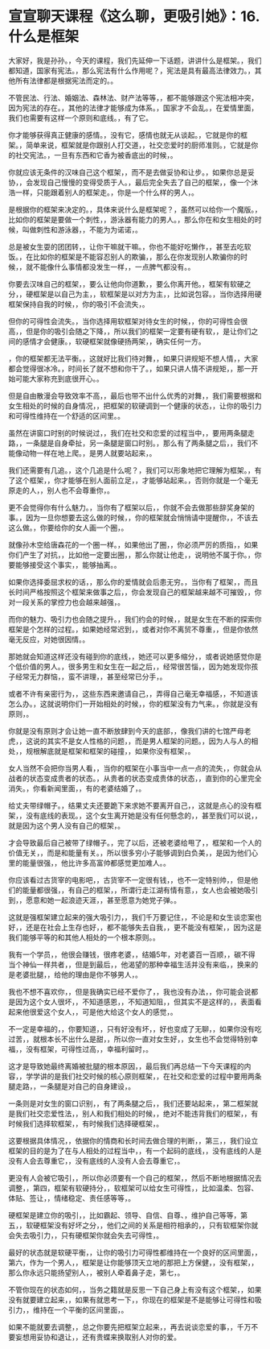 # 宣宣聊天课程《这么聊，更吸引她》：16.什么是框架

大家好，我是孙孙。，今天的课程，我们先延伸一下话题，讲讲什么是框架。，我们都知道，国家有宪法。，那么宪法有什么作用呢？，宪法是具有最高法律效力。，其他所有法律都是根据宪法而定的。。

不管民法、行法、婚姻法、森林法、财产法等等，，都不能够跟这个宪法相冲突，因为宪法的存在。，其他的法律才能够成为体系。，国家才不会乱。，在爱情里面，我们也需要有这样一个原则和底线。，有了它。

你才能够获得真正健康的感情。，没有它，感情也就无从谈起。，它就是你的框架。，简单来说，框架就是你跟别人打交道，，社交恋爱时的厨师准则。，它就是你的社交宪法。，一旦有东西和它香为被香底出的时候，。

你就应该无条件的汉味自己这个框架，，而不是去做妥协和让步。，如果你总是妥协，，会发现自己慢慢的变得受质于人。，最后完全失去了自己的框架，，像一个沐浩一样，只能跟着别人的框架走。，你是一个什么样的男人，。

是根据你的框架来决定的。，具体来说什么是框架呢？，虽然可以给你一个魔版。，比如你的框架是要做一个刺性，，游泳器有能力的男人。，那么你在和女生相处的时候，叫做刺性和游泳器，，不能为为诺诺，。

总是被女生耍的团团转，，让你干嘛就干嘛。，你也不能好吃懒作，，甚至去吃软饭。，在比如你的框架是不能容忍别人的欺骗，，那么在你发现别人欺骗你的时候，，就不能像什么事情都没发生一样，，一点脾气都没有。。

你要去汉味自己的框架，，要么让他向你道歉，，要么你离开他。，框架有软硬之分，，硬框架是以自己为主，，软框架是以对方为主，，比如说包容。，当你选择用硬框架保持自我的时候，，你的吸引不会流失，。

但你的可得性会流失。，当你选择用软框架对待女生的时候，，你的可得性会很高，，但是你的吸引会随之下降，，所以我们的框架一定要有硬有软，，是让你们之间的感情才会健康。，软硬框架就像硬扬两架，，确实任何一方。

，你的框架都无法平衡。，这就好比我们待对舞，，如果只讲规矩不想人情，，大家都会觉得很冰冷。，时间长了就不想和你干了。，如果只讲人情不讲规矩，，那一开始可能大家称充到底很开心。。

但是自由散漫会导致效率不高，，最后也带不出什么优秀的对舞，，我们需要根据和女生相处的时候的自身情况，，把框架的软硬调到一个健康的状态，，让你的吸引力和可得性维持在一个舒适的区间里。。

虽然在讲窗口时别的时候说过，，我们在社交和恋爱的过程当中，，要用两条腿走路，，一条腿是自身牵扯，另一条腿是窗口时别。，那么有了两条腿之后，，我们不能像动物一样在地上爬。，是男人就要站起来，。

我们还需要有几追。，这个几追是什么呢？，我们可以形象地把它理解为框架。，有了这个框架，，你才能够在别人面前立足，，才能够站起来。，否则你就是一个毫无原走的人，，别人也不会尊重你，。

更不会觉得你有什么魅力。，当你有了框架以后，，你就不会去做那些辞奖身架的事。，因为一旦你想要去这么做的时候，，你的框架就会悄悄请中提醒你，，不该去这么做。，你要给你的女人画一个圈，。

就像孙木空给唐森花的一个圈一样。，如果他出了圈，，你必须严厉的质指，，如果你们产生了对抗，，比如他一定要出圈，，那么你就让他走，，说明他不属于你。，你要能够接受这个事实，，能够抽离。。

如果你选择委屈求权的话，，那么你的爱情就会后患无穷。，当你有了框架，，而且长时间严格按照这个框架来做事之后，，你会发现自己的框架越来越不可摧毁，，你对一段关系的掌控力也会越来越强，。

而你的魅力、吸引力也会随之提升。，我们约会的时候，，就是女生在不断的探索你框架是个怎样的过程。，如果她经常迟到，，或者对你不离贸不尊重，，但是你依然毫无反应，对她很因情。。

那她就会知道这样还没有碰到你的底线，，她还可以更多缩分，，或者说她感觉你是个低价值的男人。，很多男生和女生在一起之后，，经常很苦惱，，因为她发现你孩子经常无力群恼，，蛮不讲理，，甚至经常已分手，。

或者不许有亲密行为，，这些东西来邀请自己，，弄得自己毫无幸福感，，不知道该怎么办。，这就说明你们一开始相处的时候，，你的框架没有力气来。，你就是没有原则，。

你就是没有原则才会让她一直不断放肆到今天的底部，，像我们讲的七馆严母老虎，，这说的其实不是女人性格的问题，，而是男人框架的问题。，因为人与人的相处，，规根解底就是框架和框架的碰撞，，如果你没有框架，。

女人当然不会把你当男人看，，当你的框架在小事当中一点一点的流失，，你就会从战者的状态变成贵者的状态。，从贵者的状态变成贵体的状态，，直到你的心里完全消失。，你看新闻里面，，有的老婆结婚了，。

给丈夫带绿帽子。，结果丈夫还要跪下来求她不要离开自己，，这就是点心的没有框架，，没有底线的表现。，这个女生离开她是没有任何懸念的，，甚至我们可以说，，就是因为这个男人没有自己的框架，。

才会导致最后自己被带了绿帽子。，完了以后，还被老婆给甩了，，框架和一个人的价值无关，，而是和能量有关。，所以很多穷小子能够调到白负美，，是因为他们心里的能量很强，，他比许多高富帅都感觉更加难人。。

你应该看过古货宰的电影吧，，古货宰不一定很有钱，，也不一定特别帅，，但是他们的能量都很强，，有自己的框架，，所谓行走江湖有情有意，，女人也会被她吸引到，，愿意和她一起浪迹天涯，，甚至愿意为她党子弹。。

这就是强框架建立起来的强大吸引力，，我们千万要记住，，不论是和女生谈恋案也好，，还是在社会上生存也好，，都不能够失去自我，，更不能没有框架，，因为这是我们能够平等的和其他人相处的一个根本原则。。

我有一个学员，，他很会赚钱，很疼老婆，，结婚5年，对老婆百一百顺，，碳不得当个神仙一样共者，，但是到最后，，他渴望的那种幸福生活并没有来临，，换来的是老婆批腿，，给他的理由是你不够男人，。

我也不想不喜欢你，，但是我确实已经不爱你了，，我也没有办法，，你可能会说都是因为这个女人很坏，，不知道感恩，，不知道知阻，，但其实不是这样的，，表面看起来他很爱这个女人，，可是他大给这个女人的感觉，。

不一定是幸福的，，你要知道，，只有好没有坏，，好也变成了无聊，，如果你没有吃过苦，，就根本长不出什么是甜，，所以你一直对女生好，，女生也不会觉得特别幸福，，没有框架，可得性过高，，幸福利留时，。

这才是导致她最终离婚被批腿的根本原因，，最后我们再总结一下今天课程的内容，，学学讲的是我们社交时候的核心原则框架，，在社交和恋爱的过程中要用两条腿走路，，一条腿是对自己的自身建设，。

一条则是对女生的窗口识别，，有了两条腿之后，，我们还要站起来，，第二框架就是我们社交恋爱性法，，别人和我们相处的时候，，绝对不能违背我们的框架，，有时候我们选择软框架，，有时候我们选择硬框架，。

这要根据具体情况，，依据你的情商和长时间去做合理的判断，，第三，，我们设立框架的目的是为了在与人相处的过程当中，，有一个起码的底线，，没有底线的人是没有人会去尊重它，，没有底线的人没有人会去尊重它，。

更没有人会被它吸引，，所以你必须要有一个自己的框架，，然后不断地根据情况去调整，，第四，框架有软硬持分，，软框架可以给女生可得性，，比如温柔、包容、体贴、签让，，情绪稳定、责任感等等，。

硬框架是建立你的吸引，，比如霸起、领导、自信、自尊、，维护自己等等，第五，，软硬框架没有好坏之分，，他们之间的关系是相符相承的，，只有软框架你就会失去吸引力，，只有硬框架你就会失去可得性，。

最好的状态就是软硬平衡，，让你的吸引力可得性都维持在一个良好的区间里面，，第六，作为一个男人，，框架是让你能够顶天立地的那把上方保健，，没有框架，，那么你永远只能扬望别人，，被别人牵着鼻子走，第七，。

不管你现在的状态如何，，当务之籍就是反思一下自己身上有没有这个框架，，如果没有就要建立起来，，如果有就思考一下，，你现在的框架是不是能够让可得性和吸引力，，维持在一个平衡的区间里面，。

如果不能就要去调整，，总之你要先把框架立起来，，再去说谈恋爱的事，，千万不要妄想用妥协和退让，，还有贵蝶来换取别人对你的爱。

